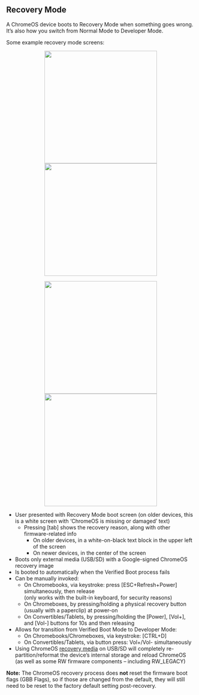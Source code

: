 ## Recovery Mode

A ChromeOS device boots to Recovery Mode when something goes wrong. It’s also how you switch from Normal Mode to Developer Mode.

Some example recovery mode screens: 

<p align="center">
<img src="/images/cros_recovery_old.jpg" width="300">
<img src="/images/cros_recovery_old_details.jpg" width="300"/>
</p>
<p align="center">
<img src="/images/cros_recovery_new.jpg" width="300"/>
<img src="/images/cros_recovery_new_details.jpg" width="300"/>
</p>

*   User presented with Recovery Mode boot screen (on older devices, this is a white screen with ‘ChromeOS is missing or damaged’ text)
    *   Pressing \[tab\] shows the recovery reason, along with other firmware-related info
        *   On older devices, in a white-on-black text block in the upper left of the screen
        *   On newer devices, in the center of the screen
*   Boots only external media (USB/SD) with a Google-signed ChromeOS recovery image
*   Is booted to automatically when the Verified Boot process fails
*   Can be manually invoked:
    *   On Chromebooks, via keystroke: press \[ESC+Refresh+Power\] simultaneously, then release  
        (only works with the built-in keyboard, for security reasons)
    *   On Chromeboxes, by pressing/holding a physical recovery button (usually with a paperclip) at power-on
    *   On Convertibles/Tablets, by pressing/holding the \[Power\], \[Vol+\], and \[Vol-\] buttons for 10s and then releasing
*   Allows for transition from Verified Boot Mode to Developer Mode:
    *   On Chromebooks/Chromeboxes, via keystroke: \[CTRL+D\]
    *   On Convertibles/Tablets, via button press: Vol+/Vol- simultaneously
*   Using ChromeOS [recovery media](https://support.google.com/chromebook/answer/1080595?hl=en) on USB/SD will completely re-partition/reformat the device’s internal storage and reload ChromeOS (as well as some RW firmware components – including RW\_LEGACY)

**Note:** The ChromeOS recovery process does **not** reset the firmware boot flags (GBB Flags), so if those are changed from the default, they will still need to be reset to the factory default setting post-recovery.